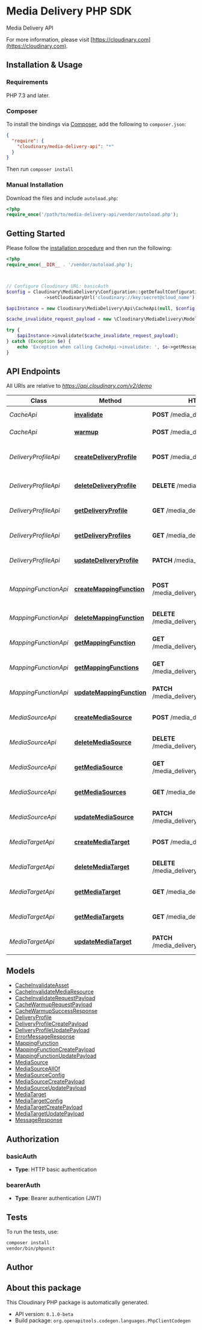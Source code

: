 # Media Delivery PHP SDK

Media Delivery API

For more information, please visit [https://cloudinary.com](https://cloudinary.com).

## Installation & Usage

### Requirements

PHP 7.3 and later.

### Composer

To install the bindings via [Composer](https://getcomposer.org/), add the following to `composer.json`:

```json
{
  "require": {
    "cloudinary/media-delivery-api": "*"
  }
}
```

Then run `composer install`

### Manual Installation

Download the files and include `autoload.php`:

```php
<?php
require_once('/path/to/media-delivery-api/vendor/autoload.php');
```

## Getting Started

Please follow the [installation procedure](#installation--usage) and then run the following:

```php
<?php
require_once(__DIR__ . '/vendor/autoload.php');



// Configure Cloudinary URL: basicAuth
$config = Cloudinary\MediaDelivery\Configuration::getDefaultConfiguration()
              ->setCloudinaryUrl('cloudinary://key:secret@cloud_name');

$apiInstance = new Cloudinary\MediaDelivery\Api\CacheApi(null, $config);

$cache_invalidate_request_payload = new \Cloudinary\MediaDelivery\Model\CacheInvalidateRequestPayload(); // \Cloudinary\MediaDelivery\Model\CacheInvalidateRequestPayload | Payload to invalidate the cache

try {
    $apiInstance->invalidate($cache_invalidate_request_payload);
} catch (Exception $e) {
    echo 'Exception when calling CacheApi->invalidate: ', $e->getMessage(), PHP_EOL;
}

```

## API Endpoints

All URIs are relative to *https://api.cloudinary.com/v2/demo*

Class | Method | HTTP request | Description
------------ | ------------- | ------------- | -------------
*CacheApi* | [**invalidate**](docs/Api/CacheApi.md#invalidate) | **POST** /media_delivery/cache/invalidate | Invalidate the cache
*CacheApi* | [**warmup**](docs/Api/CacheApi.md#warmup) | **POST** /media_delivery/cache/warmup | Warm up the cache
*DeliveryProfileApi* | [**createDeliveryProfile**](docs/Api/DeliveryProfileApi.md#createdeliveryprofile) | **POST** /media_delivery/profiles | Create a new Delivery Profile
*DeliveryProfileApi* | [**deleteDeliveryProfile**](docs/Api/DeliveryProfileApi.md#deletedeliveryprofile) | **DELETE** /media_delivery/profiles/{id} | Delete the Delivery Profile
*DeliveryProfileApi* | [**getDeliveryProfile**](docs/Api/DeliveryProfileApi.md#getdeliveryprofile) | **GET** /media_delivery/profiles/{id} | Get the Delivery Profile
*DeliveryProfileApi* | [**getDeliveryProfiles**](docs/Api/DeliveryProfileApi.md#getdeliveryprofiles) | **GET** /media_delivery/profiles | Get the Delivery Profiles
*DeliveryProfileApi* | [**updateDeliveryProfile**](docs/Api/DeliveryProfileApi.md#updatedeliveryprofile) | **PATCH** /media_delivery/profiles/{id} | Update the Delivery Profile
*MappingFunctionApi* | [**createMappingFunction**](docs/Api/MappingFunctionApi.md#createmappingfunction) | **POST** /media_delivery/mapping_functions | Create a new Mapping Function
*MappingFunctionApi* | [**deleteMappingFunction**](docs/Api/MappingFunctionApi.md#deletemappingfunction) | **DELETE** /media_delivery/mapping_functions/{id} | Delete the Mapping Function
*MappingFunctionApi* | [**getMappingFunction**](docs/Api/MappingFunctionApi.md#getmappingfunction) | **GET** /media_delivery/mapping_functions/{id} | Get the Mapping Function
*MappingFunctionApi* | [**getMappingFunctions**](docs/Api/MappingFunctionApi.md#getmappingfunctions) | **GET** /media_delivery/mapping_functions | Get the Mapping Functions
*MappingFunctionApi* | [**updateMappingFunction**](docs/Api/MappingFunctionApi.md#updatemappingfunction) | **PATCH** /media_delivery/mapping_functions/{id} | Update the Mapping Function
*MediaSourceApi* | [**createMediaSource**](docs/Api/MediaSourceApi.md#createmediasource) | **POST** /media_delivery/media_sources | Create a new Media Source
*MediaSourceApi* | [**deleteMediaSource**](docs/Api/MediaSourceApi.md#deletemediasource) | **DELETE** /media_delivery/media_sources/{id} | Delete the Media Source
*MediaSourceApi* | [**getMediaSource**](docs/Api/MediaSourceApi.md#getmediasource) | **GET** /media_delivery/media_sources/{id} | Get the Media Source
*MediaSourceApi* | [**getMediaSources**](docs/Api/MediaSourceApi.md#getmediasources) | **GET** /media_delivery/media_sources | Get the Media Sources
*MediaSourceApi* | [**updateMediaSource**](docs/Api/MediaSourceApi.md#updatemediasource) | **PATCH** /media_delivery/media_sources/{id} | Update the Media Source
*MediaTargetApi* | [**createMediaTarget**](docs/Api/MediaTargetApi.md#createmediatarget) | **POST** /media_delivery/media_targets | Create a new Media Target
*MediaTargetApi* | [**deleteMediaTarget**](docs/Api/MediaTargetApi.md#deletemediatarget) | **DELETE** /media_delivery/media_targets/{id} | Delete the Media Target
*MediaTargetApi* | [**getMediaTarget**](docs/Api/MediaTargetApi.md#getmediatarget) | **GET** /media_delivery/media_targets/{id} | Get the Media Target
*MediaTargetApi* | [**getMediaTargets**](docs/Api/MediaTargetApi.md#getmediatargets) | **GET** /media_delivery/media_targets | Get the Media Targets
*MediaTargetApi* | [**updateMediaTarget**](docs/Api/MediaTargetApi.md#updatemediatarget) | **PATCH** /media_delivery/media_targets/{id} | Update the Media Target

## Models

- [CacheInvalidateAsset](docs/Model/CacheInvalidateAsset.md)
- [CacheInvalidateMediaResource](docs/Model/CacheInvalidateMediaResource.md)
- [CacheInvalidateRequestPayload](docs/Model/CacheInvalidateRequestPayload.md)
- [CacheWarmupRequestPayload](docs/Model/CacheWarmupRequestPayload.md)
- [CacheWarmupSuccessResponse](docs/Model/CacheWarmupSuccessResponse.md)
- [DeliveryProfile](docs/Model/DeliveryProfile.md)
- [DeliveryProfileCreatePayload](docs/Model/DeliveryProfileCreatePayload.md)
- [DeliveryProfileUpdatePayload](docs/Model/DeliveryProfileUpdatePayload.md)
- [ErrorMessageResponse](docs/Model/ErrorMessageResponse.md)
- [MappingFunction](docs/Model/MappingFunction.md)
- [MappingFunctionCreatePayload](docs/Model/MappingFunctionCreatePayload.md)
- [MappingFunctionUpdatePayload](docs/Model/MappingFunctionUpdatePayload.md)
- [MediaSource](docs/Model/MediaSource.md)
- [MediaSourceAllOf](docs/Model/MediaSourceAllOf.md)
- [MediaSourceConfig](docs/Model/MediaSourceConfig.md)
- [MediaSourceCreatePayload](docs/Model/MediaSourceCreatePayload.md)
- [MediaSourceUpdatePayload](docs/Model/MediaSourceUpdatePayload.md)
- [MediaTarget](docs/Model/MediaTarget.md)
- [MediaTargetConfig](docs/Model/MediaTargetConfig.md)
- [MediaTargetCreatePayload](docs/Model/MediaTargetCreatePayload.md)
- [MediaTargetUpdatePayload](docs/Model/MediaTargetUpdatePayload.md)
- [MessageResponse](docs/Model/MessageResponse.md)

## Authorization

### basicAuth

- **Type**: HTTP basic authentication


### bearerAuth

- **Type**: Bearer authentication (JWT)

## Tests

To run the tests, use:

```bash
composer install
vendor/bin/phpunit
```

## Author



## About this package

This Cloudinary PHP package is automatically generated.

- API version: `0.1.0-beta`
- Build package: `org.openapitools.codegen.languages.PhpClientCodegen`
